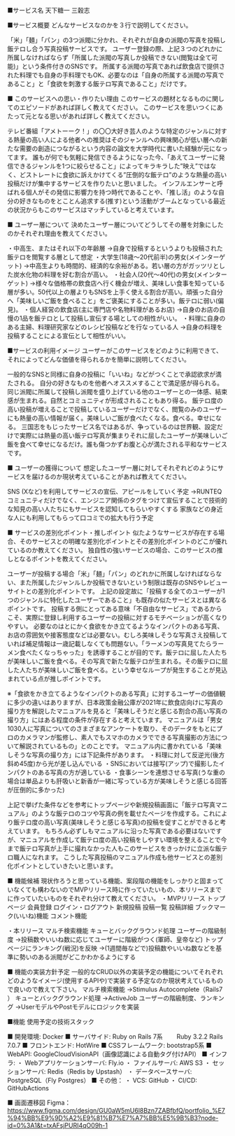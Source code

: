 ■サービス名
天下糖一 三穀志

■サービス概要
どんなサービスなのかを３行で説明してください。

「米」「麺」「パン」の3つ派閥に分かれ、それぞれが自身の派閥の写真を投稿し飯テロし合う写真投稿サービスです。
ユーザー登録の際、上記３つのどれかに所属しなければならず「所属した派閥の写真しか投稿できない(閲覧は全て可能)」という条件付きのSNSです。
所属する派閥の写真であれば飲食店で提供された料理でも自身の手料理でもOK、必要なのは「自身の所属する派閥の写真であること」と「食欲を刺激する飯テロ写真であること」だけです。

■ このサービスへの思い・作りたい理由
このサービスの題材となるものに関してのエピソードがあれば詳しく教えてください。
このサービスを思いつくにあたって元となる思いがあれば詳しく教えてください。

テレビ番組「アメトーーク！」の〇〇大好き芸人のような特定のジャンルに対する熱量の高い人による他者への推奨はそのジャンルへの興味関心が低い層への新たな需要の創造につながるという内容の論文を大学時代に書いた経験が元になってます。
誰もが何でも気軽に発信できるようになった今、「あえてユーザーに発信できるジャンルを1つに絞らせること」によってキラキラした”映え”ではなく、どストレートに食欲に訴えかけてくる”圧倒的な飯テロ”のような熱量の高い投稿だけが集中するサービスを作りたいと思いました。
インフルエンサーと呼ばれる個人がその発信に影響力を持つ時代であることや、「推し活」のような自分の好きなものをとことん追求する(推す)という活動がブームとなっている最近の状況からもこのサービスはマッチしていると考えています。

■ ユーザー層について
決めたユーザー層についてどうしてその層を対象にしたのかそれぞれ理由を教えてください。

・中高生、またはそれ以下の年齢層
→自身で投稿するというよりも投稿された飯テロを閲覧する層として想定
・大学生(18歳〜20代前半)の男女(メインターゲット)
→中高生よりも時間的、経済的な余裕がある。若い層の方がガッツリとした炭水化物の料理を好む割合が高い。
・社会人(20代〜40代)の男女(メインターゲット)
→様々な価格帯の飲食店へ行く機会が増え、美味しい食事を知っている層が多い。50代以上の層よりもSNSを上手く使える割合が高い。頑張った自分へ「美味しいご飯を食べること」をご褒美にすることが多い。飯テロに弱い(偏見)。
・個人経営の飲食店(主に専門店や名物料理があるお店)
→自身のお店の自慢の1品を飯テロとして投稿し宣伝する場としての相性がいい。
・料理に自身のある主婦、料理研究家などのレシピ投稿などを行なっている人
→自身の料理を投稿することによる宣伝として相性がいい。

■サービスの利用イメージ
ユーザーがこのサービスをどのように利用できて、それによってどんな価値を得られるかを簡単に説明してください。

一般的なSNSと同様に自身の投稿に「いいね」などがつくことで承認欲求が満たされる。
自分の好きなものを他者へオススメすることで満足感が得られる。
同じ派閥に所属して投稿し派閥を盛り上げている他のユーザーとの一体感、結束感が生まれる。自然とコミュニティが形成されることもあり得る。
飯テロ度の高い投稿が増えることで投稿しているユーザーだけでなく、閲覧のみのユーザーにも熱量の高い情報が届く。美味しいご飯が食べたくなる。食べる。幸せになる。
三国志をもじったサービス名ではあるが、争っているのは世界観、設定だけで実際には熱量の高い飯テロ写真が集まりそれに屈したユーザーが美味しいご飯を食べて幸せになるだけ。誰も傷つかずお腹と心が満たされる平和なサービスです。

■ ユーザーの獲得について
想定したユーザー層に対してそれぞれどのようにサービスを届けるのか現状考えていることがあれば教えてください。

SNS (Xなど)を利用してサービスの宣伝、アピールをしていく予定
→RUNTEQコミュニティだけでなく、エンジニア関係のタグをつけて宣伝することで技術的な知見の高い人たちにもサービスを認知してもらいやすくする
家族などの身近な人にも利用してもらって口コミでの拡大も行う予定

■ サービスの差別化ポイント・推しポイント
似たようなサービスが存在する場合、そのサービスとの明確な差別化ポイントとその差別化ポイントのどこが優れているのか教えてください。
独自性の強いサービスの場合、このサービスの推しとなるポイントを教えてください。

ユーザーが投稿する場合「米」「麺」「パン」のどれかに所属しなければならない、また所属したジャンルしか投稿できないという制限は既存のSNSやレビューサイトとの差別化ポイントです。
上記の設定故に「投稿する全てのユーザーが1つのジャンルに特化したユーザーであること」も既存の似たサービスとは異なるポイントです。
投稿する側にとってある意味「不自由なサービス」であるからこそ、実際に登録し利用するユーザーの投稿に対するモチベーションが高くなりやすい。
必要なのはとにかく食欲をかき立てるようなインパクトのある写真、お店の雰囲気や接客態度などは必要ない。むしろ美味しそうな写真さえ投稿していれば補足情報は一歳記載しなくても問題ない。「ラーメンの写真見てたらラーメン食べたくなっちゃった」を誘導することが目的です。飯テロに屈した人たちが美味しいご飯を食べる。その写真で新たな飯テロが生まれる。その飯テロに屈した人たちが美味しいご飯を食べる。という幸せなループが発生することが見込まれている点が推しポイントです。

※「食欲をかき立てるようなインパクトのある写真」に対するユーザーの価値観に多少の違いはありますが、日本政策金融公庫が2021年に飲食店向けに写真の撮り方を解説したマニュアルを見ると「美味しそうだと感じる割合の高い写真の撮り方」にはある程度の条件が存在すると考えています。
マニュアルは「男女1030人に写真についてのさまざまなアンケートを取り、そのデータをもとにプロのカメラマンが監修し、素人でもスマホのカメラでできる写真撮影の方法について解説されているもの」とのことです。
マニュアル内に書かれている「美味しそうな写真の撮り方」には下記条件があります。
・料理に対して反逆光(後方斜め45度)から光が差し込んでいる
・SNSにおいては接写(アップ)で撮影したインパクトのある写真の方が適している
・食事シーンを連想させる写真(うな重の場合は単品よりも肝吸いと新香が一緒に写っている方が美味しそうと感じる回答が圧倒的に多かった)

上記で挙げた条件などを参考にトップページや新規投稿画面に「飯テロ写真マニュアル」のような飯テロのコツや写真の例を載せたページを作成する。これにより飯テロ度の高い写真(美味しそうと感じる写真)の投稿を促すことができると考えています。
もちろん必ずしもマニュアルに沿った写真である必要はないですが、マニュアルを作成して飯テロ度の高い投稿をしやすい環境を整えることで今まで飯テロ写真が上手に撮れなかった人もこのサービスをきっかけに立派な飯テロ職人になれます。
こうした写真投稿のマニュアル作成も他サービスとの差別化ポイントとしていきたいと思います。

■ 機能候補
現状作ろうと思っている機能、案段階の機能をしっかりと固まっていなくても構わないのでMVPリリース時に作っていたいもの、本リリースまでに作っていたいものをそれぞれ分けて教えてください。
・MVPリリース
トップページ
会員登録
ログイン・ログアウト
新規投稿
投稿一覧
投稿詳細
ブックマーク(いいね)機能
コメント機能

・本リリース
マルチ検索機能
キューとバックグラウンド処理
ユーザーの階級制度
→投稿数やいいね数に応じてユーザーに階級がつく(軍師、皇帝など)
トップページにランキング(戦況)を反映
→(1週間毎などで)投稿数やいいね数などを基準に勢いのある派閥がどこかわかるようにする

■ 機能の実装方針予定
一般的なCRUD以外の実装予定の機能についてそれぞれどのようなイメージ(使用するAPIや)で実装する予定なのか現状考えているもので良いので教えて下さい。
マルチ検索機能
→Stimulus Autocomplete（Rails7 ）
キューとバックグラウンド処理
→ActiveJob
ユーザーの階級制度、ランキング
→UserモデルやPostモデルにロジックを実装

■機能
使用予定の技術スタック

■ 開発環境: Docker
■ サーバサイド: Ruby on Rails 7系
　　Ruby 3.2.2 Rails 7.0.7
■ フロントエンド: HotWire
■ CSSフレームワーク: bootstrap5系
■ WebAPI: GoogleCloudVisionAPI（画像認識による自動タグ付けAPI）
■ インフラ:
・ Webアプリケーションサーバ: Fly.io
・ ファイルサーバ: AWS S3
・ セッションサーバ: Redis（Redis by Upstash）
・ データベースサーバ: PostgreSQL（Fly Postgres）
■ その他：
・ VCS: GitHub
・ CI/CD: GitHubActions

■ 画面遷移図
Figma：https://www.figma.com/design/GU0aW5mU6l8Bzn7ZABfbfQ/portfolio_%E7%94%BB%E9%9D%A2%E9%81%B7%E7%A7%BB%E5%9B%B3?node-id=0%3A1&t=txAFsjPURI4qO09h-1